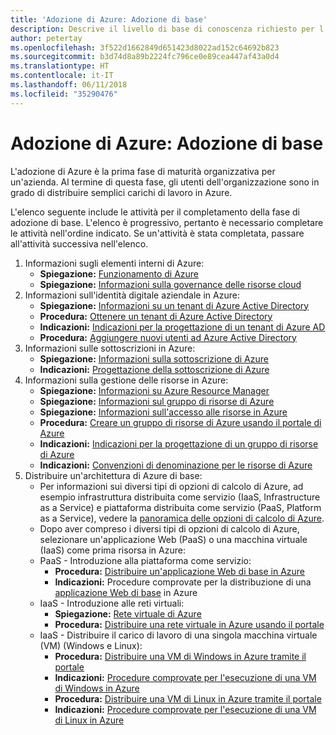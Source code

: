 ```yaml
---
title: 'Adozione di Azure: Adozione di base'
description: Descrive il livello di base di conoscenza richiesto per l'adozione di Azure da parte di un'organizzazione
author: petertay
ms.openlocfilehash: 3f522d1662849d651423d8022ad152c64692b823
ms.sourcegitcommit: b3d74d8a89b2224fc796ce0e89cea447af43a0d4
ms.translationtype: HT
ms.contentlocale: it-IT
ms.lasthandoff: 06/11/2018
ms.locfileid: "35290476"
---
```

# <a name="adopting-azure-foundational"></a>Adozione di Azure: Adozione di base

L'adozione di Azure è la prima fase di maturità organizzativa per un'azienda. Al termine di questa fase, gli utenti dell'organizzazione sono in grado di distribuire semplici carichi di lavoro in Azure.

L'elenco seguente include le attività per il completamento della fase di adozione di base. L'elenco è progressivo, pertanto è necessario completare le attività nell'ordine indicato. Se un'attività è stata completata, passare all'attività successiva nell'elenco. 

1. Informazioni sugli elementi interni di Azure:
    - **Spiegazione:** [Funzionamento di Azure](azure-explainer.md)
    - **Spiegazione:** [Informazioni sulla governance delle risorse cloud](governance-explainer.md)
2. Informazioni sull'identità digitale aziendale in Azure:
    - **Spiegazione:** [Informazioni su un tenant di Azure Active Directory](tenant-explainer.md)
    - **Procedura:** [Ottenere un tenant di Azure Active Directory](/azure/active-directory/develop/active-directory-howto-tenant?toc=/azure/architecture/cloud-adoption-guide/toc.json)
    - **Indicazioni:** [Indicazioni per la progettazione di un tenant di Azure AD](tenant.md)
    - **Procedura:** [Aggiungere nuovi utenti ad Azure Active Directory](/azure/active-directory/add-users-azure-active-directory?toc=/azure/architecture/cloud-adoption-guide/toc.json)    
3. Informazioni sulle sottoscrizioni in Azure:
    - **Spiegazione:** [Informazioni sulla sottoscrizione di Azure](subscription-explainer.md)
    - **Indicazioni:** [Progettazione della sottoscrizione di Azure](subscription.md)
4. Informazioni sulla gestione delle risorse in Azure: 
    - **Spiegazione:** [Informazioni su Azure Resource Manager](resource-manager-explainer.md)
    - **Spiegazione:** [Informazioni sul gruppo di risorse di Azure](resource-group-explainer.md)
    - **Spiegazione:** [Informazioni sull'accesso alle risorse in Azure](/azure/active-directory/active-directory-understanding-resource-access?toc=/azure/architecture/cloud-adoption-guide/toc.json)
    - **Procedura:** [Creare un gruppo di risorse di Azure usando il portale di Azure](/azure/azure-resource-manager/resource-group-portal?toc=/azure/architecture/cloud-adoption-guide/toc.json)
    - **Indicazioni:** [Indicazioni per la progettazione di un gruppo di risorse di Azure](resource-group.md)
    - **Indicazioni:** [Convenzioni di denominazione per le risorse di Azure](/azure/architecture/best-practices/naming-conventions?toc=/azure/architecture/cloud-adoption-guide/toc.json)
5. Distribuire un'architettura di Azure di base:
    - Per informazioni sui diversi tipi di opzioni di calcolo di Azure, ad esempio infrastruttura distribuita come servizio (IaaS, Infrastructure as a Service) e piattaforma distribuita come servizio (PaaS, Platform as a Service), vedere la [panoramica delle opzioni di calcolo di Azure](/azure/architecture/guide/technology-choices/compute-overview?toc=/azure/architecture/cloud-adoption-guide/toc.json).
    - Dopo aver compreso i diversi tipi di opzioni di calcolo di Azure, selezionare un'applicazione Web (PaaS) o una macchina virtuale (IaaS) come prima risorsa in Azure:
    - PaaS - Introduzione alla piattaforma come servizio:
        - **Procedura:** [Distribuire un'applicazione Web di base in Azure](/azure/app-service/app-service-web-overview?toc=/azure/architecture/cloud-adoption-guide/toc.json)
        - **Indicazioni:** Procedure comprovate per la distribuzione di una [applicazione Web di base](/azure/architecture/reference-architectures/app-service-web-app/basic-web-app?toc=/azure/architecture/cloud-adoption-guide/toc.json) in Azure
    - IaaS - Introduzione alle reti virtuali:
        - **Spiegazione:** [Rete virtuale di Azure](/azure/virtual-network/virtual-networks-overview?toc=/azure/architecture/cloud-adoption-guide/toc.json)
        - **Procedura:** [Distribuire una rete virtuale in Azure usando il portale](/azure/virtual-network/virtual-networks-create-vnet-arm-pportal?toc=/azure/architecture/cloud-adoption-guide/toc.json)
    - IaaS - Distribuire il carico di lavoro di una singola macchina virtuale (VM) (Windows e Linux):
        - **Procedura:** [Distribuire una VM di Windows in Azure tramite il portale](/azure/virtual-machines/windows/quick-create-portal?toc=/azure/architecture/cloud-adoption-guide/toc.json)
        - **Indicazioni:** [Procedure comprovate per l'esecuzione di una VM di Windows in Azure](/azure/architecture/reference-architectures/virtual-machines-windows/single-vm?toc=/azure/architecture/cloud-adoption-guide/toc.json)
        - **Procedura:** [Distribuire una VM di Linux in Azure tramite il portale](/azure/virtual-machines/linux/quick-create-portal?toc=/azure/architecture/cloud-adoption-guide/toc.json)
        - **Indicazioni:** [Procedure comprovate per l'esecuzione di una VM di Linux in Azure](/azure/architecture/reference-architectures/virtual-machines-linux/single-vm?toc=/azure/architecture/cloud-adoption-guide/toc.json)
